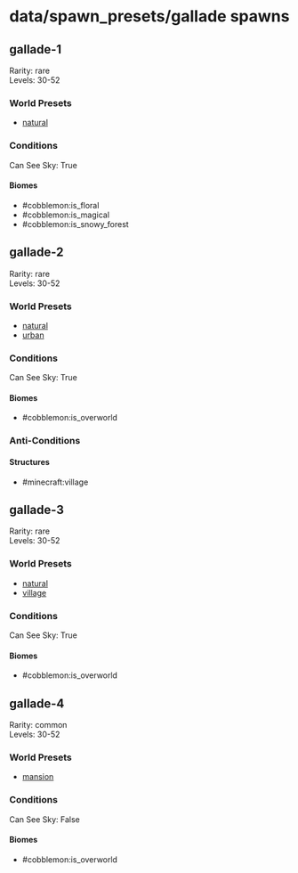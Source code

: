 # data/spawn_presets/gallade spawns  
  
## gallade-1  
Rarity: rare  
Levels: 30-52  
  
### World Presets  
* [natural](data/spawn_data/natural.md)  
  
### Conditions  
Can See Sky: True  
  
#### Biomes  
  * #cobblemon:is_floral
  * #cobblemon:is_magical
  * #cobblemon:is_snowy_forest
  
  
## gallade-2  
Rarity: rare  
Levels: 30-52  
  
### World Presets  
* [natural](data/spawn_data/natural.md)  
* [urban](data/spawn_data/urban.md)  
  
### Conditions  
Can See Sky: True  
  
#### Biomes  
  * #cobblemon:is_overworld
  
  
### Anti-Conditions  
  
#### Structures  
  * #minecraft:village
  
  
## gallade-3  
Rarity: rare  
Levels: 30-52  
  
### World Presets  
* [natural](data/spawn_data/natural.md)  
* [village](data/spawn_data/village.md)  
  
### Conditions  
Can See Sky: True  
  
#### Biomes  
  * #cobblemon:is_overworld
  
  
## gallade-4  
Rarity: common  
Levels: 30-52  
  
### World Presets  
* [mansion](data/spawn_data/mansion.md)  
  
### Conditions  
Can See Sky: False  
  
#### Biomes  
  * #cobblemon:is_overworld
  
